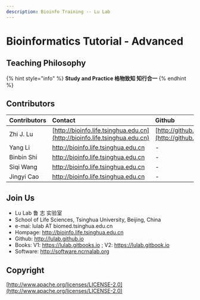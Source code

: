 ```yaml
---
description: Bioinfo Training -- Lu Lab
---
```


# Bioinformatics Tutorial - Advanced

## Teaching Philosophy

{% hint style="info" %}
**Study and Practice    格物致知 知行合一**
{% endhint %}

## Contributors

| Contributors | Contact | Github |
| :--- | :--- | :--- |
| Zhi J. Lu | [http://bioinfo.life.tsinghua.edu.cn](http://bioinfo.life.tsinghua.edu.cn) | [http://github.com/lulab](http://github.com/lulab) |
| Yang Li | http://bioinfo.life.tsinghua.edu.cn | - |
| Binbin Shi | http://bioinfo.life.tsinghua.edu.cn | - |
| Siqi Wang | http://bioinfo.life.tsinghua.edu.cn | - |
| Jingyi Cao | http://bioinfo.life.tsinghua.edu.cn | - |

## Join Us

* Lu Lab 鲁 志 实验室
* School of Life Sciences, Tsinghua University, Beijing, China
* e-mai: lulab AT biomed.tsinghua.edu.cn
* Hompage: http://bioinfo.life.tsinghua.edu.cn
* Github: http://lulab.github.io
* Books: V1: https://lulab.gitbooks.io ;  V2: https://lulab.gitbook.io
* Software: http://software.ncrnalab.org

## Copyright

[http://www.apache.org/licenses/LICENSE-2.0](http://www.apache.org/licenses/LICENSE-2.0)

